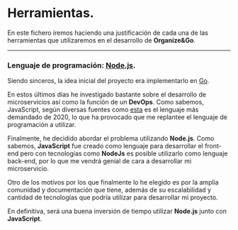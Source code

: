 # Herramientas.
En este fichero iremos haciendo una justificación de cada una de las herramientas que utilizaremos en el desarrollo de **Organize&Go**.

---

### Lenguaje de programación: [Node.js](https://www.google.com/url?sa=t&rct=j&q=&esrc=s&source=web&cd=&cad=rja&uact=8&ved=2ahUKEwipxL7ioJbsAhVp8-AKHU4MCqMQFjAAegQIAhAC&url=https%3A%2F%2Fnodejs.org%2Fes%2F&usg=AOvVaw0ExrfV3usJ0jiF4UKHq0z3).

Siendo sinceros, la idea inicial del proyecto era implementarlo en [Go](https://www.google.com/url?sa=t&rct=j&q=&esrc=s&source=web&cd=&cad=rja&uact=8&ved=2ahUKEwiE8uqeoZbsAhUqx4UKHUyxBc8QFjAAegQIARAC&url=https%3A%2F%2Fgolang.org%2F&usg=AOvVaw1lAoMTHCkaTnhVJgGL4dBP).

En estos últimos días he investigado bastante sobre el desarrollo de microservicios así como la función de un **DevOps**. Como sabemos, JavaScript, según diversas fuentes como [esta](https://hackaboss.com/blog/lenguajes-programacion-demandadas-2020/) es el lenguaje más demandado de 2020, lo que ha provocado que me replantee el lenguaje de programación a utilizar.

Finalmente, he decidido abordar el problema utilizando **Node.js**. Como sabemos, **JavaScript** fue creado como lenguaje para desarrollar el front-end pero con tecnologías como **NodeJs** es posible utilizarlo como lenguaje back-end, por lo que me vendrá genial de cara a desarrollar mi microservicio.

Otro de los motivos por los que finalmente lo he elegido es por la amplia comunidad y documentación que tiene, además de su escalabilidad y cantidad de tecnologías que podría utilizar para desarrollar mi proyecto. 

En definitiva, será una buena inversión de tiempo utilizar **Node.js** junto con **JavaScript**.

